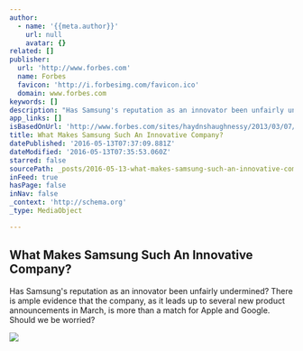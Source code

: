 ```yaml
---
author:
  - name: '{{meta.author}}'
    url: null
    avatar: {}
related: []
publisher:
  url: 'http://www.forbes.com'
  name: Forbes
  favicon: 'http://i.forbesimg.com/favicon.ico'
  domain: www.forbes.com
keywords: []
description: "Has Samsung's reputation as an innovator been unfairly undermined? There is ample evidence that the company, as it leads up to several new product announcements in March, is more than a match for Apple and Google. Should we be worried?"
app_links: []
isBasedOnUrl: 'http://www.forbes.com/sites/haydnshaughnessy/2013/03/07/why-is-samsung-such-an-innovative-company/#6c0a49984bb3'
title: What Makes Samsung Such An Innovative Company?
datePublished: '2016-05-13T07:37:09.881Z'
dateModified: '2016-05-13T07:35:53.060Z'
starred: false
sourcePath: _posts/2016-05-13-what-makes-samsung-such-an-innovative-company.md
inFeed: true
hasPage: false
inNav: false
_context: 'http://schema.org'
_type: MediaObject

---
```

<article style=""><h1>What Makes Samsung Such An Innovative Company?</h1><p>Has Samsung's reputation as an innovator been unfairly undermined? There is ample evidence that the company, as it leads up to several new product announcements in March, is more than a match for Apple and Google. Should we be worried?</p><img src="http://blogs-images.forbes.com/thumbnails/blog_1341/pt_1341_10969_o.jpg?t=1362731682" /></article>
